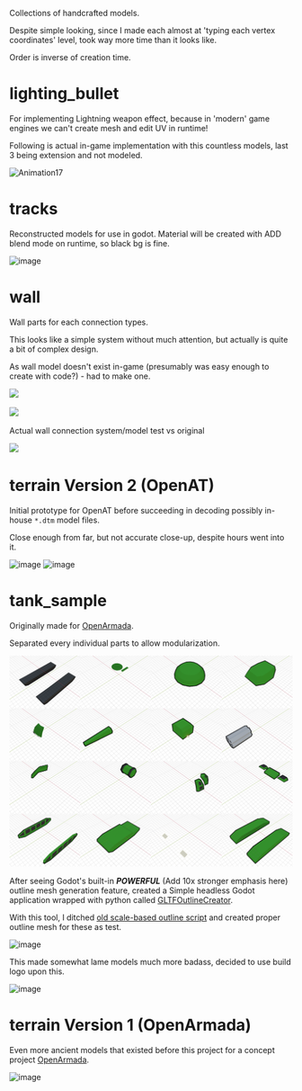 Collections of handcrafted models.


Despite simple looking, since I made each almost at 'typing each vertex coordinates' level, took way more time than it
looks like.

Order is inverse of creation time.


# lighting_bullet

For implementing Lightning weapon effect, because in 'modern' game engines we can't create mesh and edit UV in runtime!

Following is actual in-game implementation with this countless models, last 3 being extension and not modeled.

![Animation17](https://github.com/jupiterbjy/OpenAT/assets/26041217/577ba6a3-8e6c-48c2-9b4c-c14930648bf8)


# tracks

Reconstructed models for use in godot. Material will be created with ADD blend mode on runtime, so black bg is fine.

![image](https://github.com/jupiterbjy/OpenAT/assets/26041217/016dea79-034b-400d-b3ea-e2b16598dd43)


# wall

Wall parts for each connection types.

This looks like a simple system without much attention, but actually is quite a bit of complex design.

As wall model doesn't exist in-game (presumably was easy enough to create with code?) - had to make one.

![](https://github.com/jupiterbjy/OpenAT/assets/26041217/2efe0329-8747-4a17-8934-87ae87ed880a)

![](https://github.com/jupiterbjy/OpenAT/assets/26041217/275bd3e8-8eb3-45c1-8e85-4e94be5ee9c2)

Actual wall connection system/model test vs original

![](https://github.com/jupiterbjy/OpenAT/assets/26041217/c179e185-5f89-4304-a7df-5d5455231e3c)


# terrain Version 2 (OpenAT)

Initial prototype for OpenAT before succeeding in decoding possibly in-house `*.dtm` model files.

Close enough from far, but not accurate close-up, despite hours went into it.

![image](https://github.com/jupiterbjy/OpenAT/assets/26041217/de90e952-0827-42e0-b824-7d7314944316)
![image](https://github.com/jupiterbjy/OpenAT/assets/26041217/f18a77e6-f406-4638-afcd-98ad4983f17a)

# tank_sample

Originally made for [OpenArmada](https://youtu.be/y9SxrjWGQ5Y?si=N4GB5dVoKe6rwVIC).

Separated every individual parts to allow modularization.  

![](tank_sample/images/tank_parts.png)

After seeing Godot's built-in ***POWERFUL*** (Add 10x stronger emphasis here) outline mesh generation feature,
created a Simple headless Godot application wrapped with python called
[GLTFOutlineCreator](https://github.com/jupiterbjy/GLTFOutlineCreator).

With this tool, I ditched [old scale-based outline script](tank_sample/batch_export_w_invert_outline_mesh.py) and
created proper outline mesh for these as test.

![image](https://github.com/jupiterbjy/OpenAT/assets/26041217/171db34a-04d3-4103-87da-2607b28f27d7)

This made somewhat lame models much more badass, decided to use build logo upon this.

![image](https://github.com/jupiterbjy/OpenAT/assets/26041217/421c7a21-df64-454e-9a36-c62aaa01a2aa)


# terrain Version 1 (OpenArmada)

Even more ancient models that existed before this project for a concept project
[OpenArmada](https://youtu.be/y9SxrjWGQ5Y?si=N4GB5dVoKe6rwVIC).

![image](https://github.com/jupiterbjy/OpenAT/assets/26041217/02e23d20-7394-406e-8584-7167b868e8be)
